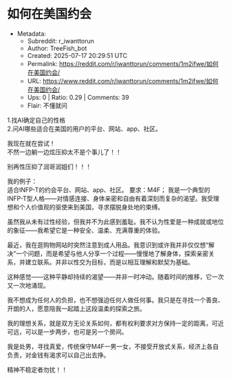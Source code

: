 # 如何在美国约会

- Metadata:
  - Subreddit: r_iwanttorun
  - Author: TreeFish_bot
  - Created: 2025-07-17 20:29:51 UTC
  - Permalink: https://reddit.com/r/iwanttorun/comments/1m2ifwe/如何在美国约会/
  - URL: https://www.reddit.com/r/iwanttorun/comments/1m2ifwe/如何在美国约会/
  - Ups: 0 | Ratio: 0.29 | Comments: 39
  - Flair: 不懂就问


1.找AI确定自己的性格  
2.问AI哪些适合在美国的用户的平台、网站、app、社区。

我现在就在尝试！  
不然一边躺一边炫压抑太不是个事儿了！！

别再性压抑了润哥润姐们！！！

我的例子：  
适合INFP-T的约会平台、网站、app、社区。 要求：M4F；
我是一个典型的INFP-T型人格——对情感连接、身体亲密和自由有着深刻而复杂的渴望。我受理想和个人价值观的驱使来到美国，寻求摆脱身处地的束缚。

虽然我从未有过性经验，但我并不为此感到羞耻。我不认为性爱是一种成就或地位的象征——我希望它是一种安全、温柔、充满尊重的体验。

最近，我在逛购物网站时突然注意到成人用品。我意识到或许我并非仅仅想“解决”一个问题，而是希望与他人分享一个过程——慢慢地了解身体，探索亲密关系，并建立联系。并非以性交为目标，而是以相互理解和默契为基础。

这种感觉——这种平静却持续的渴望——并非一时冲动。随着时间的推移，它一次又一次地涌现。

我不想成为任何人的负担，也不想强迫任何人做任何事。我只是在寻找一个善良、开朗的人，愿意陪我一起踏上这段温柔的探索之旅。

我的理想关系，就是双方无论关系如何，都有权利要求对方保持一定的距离，可近可远，可以是一步两步，也可是另一个房间。

我是处男，寻找真爱，传统保守M4F一男一女，不接受开放式关系，经济上各自负责，对金钱有渴求可以自己出去挣。

精神不稳定者勿扰！！

